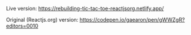 Live version: https://rebuilding-tic-tac-toe-reactjsorg.netlify.app/

Original (Reactjs.org) version: https://codepen.io/gaearon/pen/gWWZgR?editors=0010
